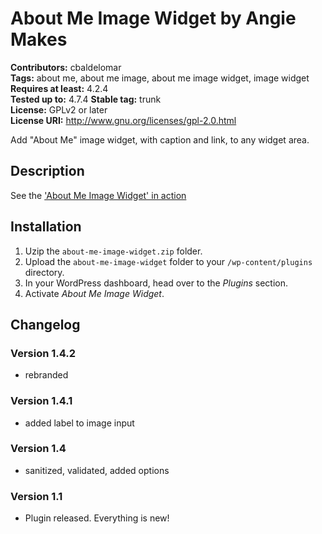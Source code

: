 # About Me Image Widget by Angie Makes #

**Contributors:** cbaldelomar  
**Tags:** about me, about me image, about me image widget, image widget  
**Requires at least:** 4.2.4  
**Tested up to:** 4.7.4
**Stable tag:** trunk  
**License:** GPLv2 or later  
**License URI:** http://www.gnu.org/licenses/gpl-2.0.html  

Add "About Me" image widget, with caption and link, to any widget area.

## Description ##

See the ['About Me Image Widget' in action](http://hallie.angiemakes.com/blog/)

## Installation ##

1. Uzip the `about-me-image-widget.zip` folder.
2. Upload the `about-me-image-widget` folder to your `/wp-content/plugins` directory.
3. In your WordPress dashboard, head over to the *Plugins* section.
4. Activate *About Me Image Widget*.

## Changelog ##

### Version 1.4.2

* rebranded

### Version 1.4.1

* added label to image input

### Version 1.4

* sanitized, validated, added options

### Version 1.1

* Plugin released. Everything is new!
